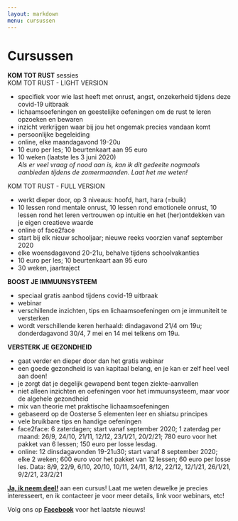 ```yaml
---
layout: markdown
menu: cursussen
---
```

# Cursussen

**KOM TOT RUST** sessies      
KOM TOT RUST - LIGHT VERSION   
- specifiek voor wie last heeft met onrust, angst, onzekerheid tijdens deze covid-19 uitbraak   
- lichaamsoefeningen en geestelijke oefeningen om de rust te leren opzoeken en bewaren   
- inzicht verkrijgen waar bij jou het ongemak precies vandaan komt   
- persoonlijke begeleiding   
- online, elke maandagavond 19-20u   
- 10 euro per les; 10 beurtenkaart aan 95 euro   
- 10 weken (laatste les 3 juni 2020)    
*Als er veel vraag of nood aan is, kan ik dit gedeelte nogmaals aanbieden tijdens de zomermaanden. Laat het me weten!*

KOM TOT RUST - FULL VERSION      
- werkt dieper door, op 3 niveaus: hoofd, hart, hara (=buik)     
- 10 lessen rond mentale onrust, 10 lessen rond emotionele onrust, 10 lessen rond het leren vertrouwen op intuitie en het (her)ontdekken van je eigen creatieve waarde   
- online of face2face
- start bij elk nieuw schooljaar; nieuwe reeks voorzien vanaf september 2020
- elke woensdagavond 20-21u, behalve tijdens schoolvakanties   
- 10 euro per les; 10 beurtenkaart aan 95 euro  
- 30 weken, jaartraject   


**BOOST JE IMMUUNSYSTEEM**   
- speciaal gratis aanbod tijdens covid-19 uitbraak   
- webinar   
- verschillende inzichten, tips en lichaamsoefeningen om je immuniteit te versterken 
- wordt verschillende keren herhaald: dindagavond 21/4 om 19u; donderdagavond 30/4, 7 mei en 14 mei telkens om 19u.


**VERSTERK JE GEZONDHEID**   
- gaat verder en dieper door dan het gratis webinar   
- een goede gezondheid is van kapitaal belang, en je kan er zelf heel veel aan doen!   
- je zorgt dat je degelijk gewapend bent tegen ziekte-aanvallen
- niet alleen inzichten en oefeningen voor het immuunsysteem, maar voor de algehele gezondheid   
- mix van theorie met praktische lichaamsoefeningen
- gebaseerd op de Oosterse 5 elementen leer en shiatsu principes  
- vele bruikbare tips en handige oefeningen   
- face2face: 6 zaterdagen; start vanaf september 2020; 1 zaterdag per maand: 26/9, 24/10, 21/11, 12/12, 23/1/21, 20/2/21; 780 euro voor het pakket van 6 lessen; 150 euro per losse lesdag.   
- online: 12 dinsdagavonden 19-21u30; start vanaf 8 september 2020; elke 2 weken; 600 euro voor het pakket van 12 lessen; 60 euro per losse les. Data: 8/9, 22/9, 6/10, 20/10, 10/11, 24/11, 8/12, 22/12, 12/1/21, 26/1/21, 9/2/21, 23/2/21   




[**Ja, ik neem deel!**](mailto:marian@manopura.be) aan een cursus! Laat me weten dewelke je precies interesseert, en ik contacteer je voor meer details, link voor webinars, etc! 

Volg ons op [**Facebook**](https://www.facebook.com/manopura/) voor het laatste nieuws!
